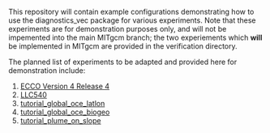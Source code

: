 This repository will contain example configurations demonstrating how to use the diagnostics_vec package for various experiments. Note that these experiments are for demonstration purposes only, and will not be impemented into the main MITgcm branch; the two experiements which **will** be implemented in MITgcm are provided in the verification directory.

The planned list of experiments to be adapted and provided here for demonstration include:
1. [ECCO Version 4 Release 4](https://github.com/ECCO-GROUP/ECCO-v4-Configurations/tree/master/ECCOv4%20Release%204)
2. [LLC540](https://github.com/MITgcm-contrib/llc_hires/tree/master/llc_540)
3. [tutorial_global_oce_latlon](https://github.com/MITgcm/MITgcm/tree/master/verification/tutorial_global_oce_latlon)
4. [tutorial_global_oce_biogeo](https://github.com/MITgcm/MITgcm/tree/master/verification/tutorial_global_oce_biogeo)
5. [tutorial_plume_on_slope](https://github.com/MITgcm/MITgcm/tree/master/verification/tutorial_plume_on_slope)
